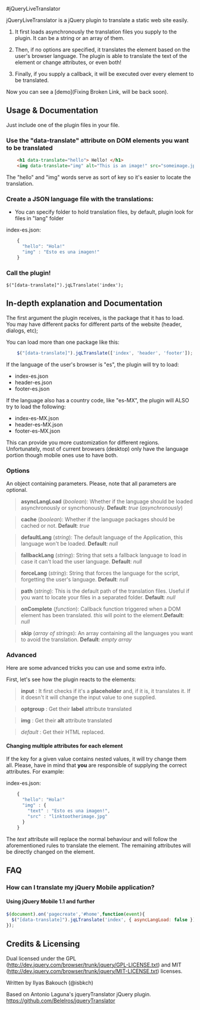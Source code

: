 #jQueryLiveTranslator

jQueryLiveTranslator is a jQuery plugin to translate a static web site easily.

1.   It first loads asynchronously the translation files you supply to the plugin. It can be a string or an array of them.

1.   Then, if no options are specified, it translates the element based on the user's browser language. The plugin is able to translate the text of the element or change attributes, or even both!

1.   Finally, if you supply a callback, it will be executed over every element to be translated.

Now you can see a [demo](Fixing Broken Link, will be back soon).

## Usage & Documentation

Just include one of the plugin files in your file. 

### Use the "data-translate" attribute on DOM elements you want to be translated

```html
    <h1 data-translate="hello"> Hello! </h1>
    <img data-translate="img" alt="This is an image!" src="someimage.jpg" />
```

The "hello" and "img" words serve as sort of key so it's easier to locate the translation.

### Create a JSON language file with the translations:

- You can specify folder to hold translation files, by default, plugin look for files in "lang" folder

index-es.json:

```javascript
    {
      "hello": "Hola!"
      "img" : "Esto es una imagen!"
    }
```
    
### Call the plugin!

    $("[data-translate]").jqLTranslate('index');
    
## In-depth explanation and Documentation

The first argument the plugin receives, is the package that it has to load. You may have different packs for different parts of the website (header, dialogs, etc);

You can load more than one package like this:

```javascript
    $("[data-translate]").jqLTranslate(['index', 'header', 'footer']);
```

If the language of the user's browser is "es", the plugin will try to load:

* index-es.json
* header-es.json
* footer-es.json

If the language also has a country code, like "es-MX", the plugin will ALSO try to load the following:

* index-es-MX.json
* header-es-MX.json
* footer-es-MX.json

This can provide you more customization for different regions. Unfortunately, most of current browsers (desktop) only have the language portion though mobile ones use to have both.

### Options

An object containing parameters. Please, note that all parameters are optional.

> **asyncLangLoad** (*boolean*): Whether if the language should be loaded asynchronously or syncrhonously. **Default**: *true* (*asynchronously*)

> **cache** (*boolean*): Whether if the language packages should be cached or not. **Default**: *true*

> **defaultLang** (*string*): The default language of the Application, this language won't be loaded. **Default**: *null*

> **fallbackLang** (*string*): String that sets a fallback language to load in case it can't load the user language. **Default**: *null*

> **forceLang** (*string*): String that forces the language for the script, forgetting the user's language. **Default**: *null*

> **path** (*string*): This is the default path of the translation files. Useful if you want to locate your files in a separated folder. **Default**: *null*

> **onComplete** (*function*): Callback function triggered when a DOM element has been translated. *this* will point to the element.**Default**: *null*

> **skip**	(*array of strings*):  An array containing all the languages you want to avoid the translation. **Default**: *empty array*

### Advanced

Here are some advanced tricks you can use and some extra info.

First, let's see how the plugin reacts to the elements:

>  **input** : It first checks if it's a **placeholder** and, if it is, it translates it. If it doesn't it will change the input value to one supplied. 

>  **optgroup** : Get their **label** attribute translated

>  **img** : Get their **alt** attribute translated

>  *default* : Get their HTML replaced.

#### Changing multiple attributes for each element

If the key for a given value contains nested values, it will try change them all. Please, have in mind that **you** are responsible of supplying the correct attributes. For example:

index-es.json:

```javascript
    {
      "hello": "Hola!"
      "img" : {
      	"text" : "Esto es una imagen!",
      	"src" : "linktootherimage.jpg"
      }
    }
```

The *text* attribute will replace the normal behaviour and will follow the aforementioned rules to translate the element. The remaining attributes will be directly changed on the element.

## FAQ

### How can I translate my jQuery Mobile application?

#### Using jQuery Mobile 1.1 and further

```javascript
$(document).on('pagecreate','#home',function(event){
  $("[data-translate]").jqLTranslate('index', { asyncLangLoad: false });
});
```

## Credits & Licensing

Dual licensed under the GPL (http://dev.jquery.com/browser/trunk/jquery/GPL-LICENSE.txt) and MIT (http://dev.jquery.com/browser/trunk/jquery/MIT-LICENSE.txt) licenses.

Written by Ilyas Bakouch (@isbkch)

Based on Antonio Laguna's jqueryTranslator jQuery plugin.
https://github.com/Belelros/jqueryTranslator
